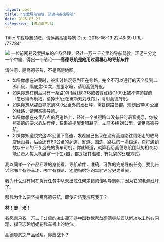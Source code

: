 ```yaml
---
layout: post
title: "车载导航领域，请远离高德导航"
date: 2025-03-27
categories: [讲点正事儿]
---
```


Title: 车载导航领域，请远离高德导航
Date: 2015-06-19 22:46:39
URL: /77784/

![](http://img.weimao.me/2019-05-21-031942.png)
一位前网易及爱拼车的产品经理，经过一万三千公里的导航驾驶，环游三分之一个中国，得出一个结论——**高德导航是他用过最糟心的导航软件**

请注意，是高德导航，不是高德地图。

*   如果你想在进藏时，被实时路况导到正在修路，完全不可以通行的天全县到二郎山段，隔底盘20次，撞歪水箱，请用高德导航。
*   如果你想在前后只有一条路的川藏线G318或者青藏线G109上被不停的提醒『您已偏离航线，请掉头/正在重新规划线路』，请用高德导航。
*   如果你想从那曲导航到300公里外的雁石坪，需要绕路昌都，规划出1800公里的线路，请用高德导航。
*   如果你想在夜里八点的高速路上，经过一个关键路口没有任何语音提示，你按照高德的要求靠左行使，结果被提醒走错路了，立马多绕28公里，请用高德导航。
*   如果你知道绕完这28公里下高速，发现自己出现在没有高速路往信阳走的驻马店确山县，后面还有80公里的乡道、省道、国道，路烂的一塌糊涂，你将遇到数以千计的不关远光的货车司机，你就知道，就算我给高德导航团队的相关功能负责人每人嘴里塞一个生x器，都是极其温和、有礼貌的处理方式。

我以同样一个产品经理的身份看，导航软件，准确、可靠的完成导航任务，要比告诉你哪里有停车场、哪里有餐馆、还他妈给你的驾驶评分更为重要。

我为什么没有用在执行任务中从未出过任何差错的佳明导航呢？因为它的电源线坏了。

那我为什么要坚持用高德导航，即使它坑我坑死我了？

**林！志！玲！**

我愿意用我一万三千公里的进出藏环游中国数据帮助高德导航团队解决以上所有问题，捍卫志玲姐姐在我车机上的地位。

高德导航之产品经理，你应战不？